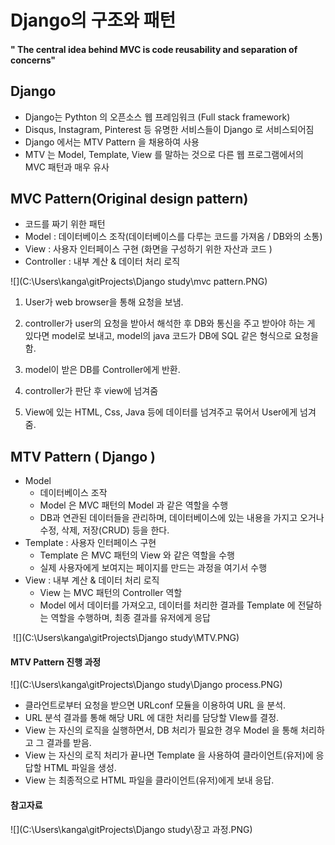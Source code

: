 # Django의 구조와 패턴

#### " The central idea behind MVC is code reusability and separation of concerns"



## Django

* Django는 Pythton 의 오픈소스 웹 프레임워크 (Full stack framework)
* Disqus, Instagram, Pinterest 등 유명한 서비스들이 Django 로 서비스되어짐
* Django 에서는 MTV Pattern 을 채용하여 사용
* MTV 는 Model, Template, View 를 말하는 것으로 다른 웹 프로그램에서의 MVC 패턴과 매우 유사



## MVC Pattern(Original design pattern)

* 코드를 짜기 위한 패턴
* Model : 데이터베이스 조작(데이터베이스를 다루는 코드를 가져옴 / DB와의 소통)
* View : 사용자 인터페이스 구현 (화면을 구성하기 위한 자산과 코드 )
* Controller : 내부 계산 & 데이터 처리 로직

![](C:\Users\kanga\gitProjects\Django study\mvc pattern.PNG)

1. User가 web browser을 통해 요청을 보냄.

2. controller가 user의 요청을 받아서 해석한 후 DB와 통신을 주고 받아야 하는 게 있다면 model로 보내고, model의 java 코드가 DB에 SQL 같은 형식으로 요청을 함.
3. model이 받은 DB를 Controller에게 반환.
4. controller가 판단 후 view에 넘겨줌
5. View에 있는 HTML, Css, Java 등에 데이터를 넘겨주고 묶어서 User에게 넘겨줌.



## MTV Pattern ( Django )

* Model 
  * 데이터베이스 조작
  * Model 은 MVC 패턴의 Model 과 같은 역할을 수행
  * DB과 연관된 데이터들을 관리하며, 데이터베이스에 있는 내용을 가지고 오거나 수정, 삭제, 저장(CRUD) 등을 한다.
* Template : 사용자 인터페이스 구현 
  * Template 은 MVC 패턴의 View 와 같은 역할을 수행
  * 실제 사용자에게 보여지는 페이지를 만드는 과정을 여기서 수행
* View : 내부 계산 & 데이터 처리 로직
  * View 는 MVC 패턴의 Controller 역할
  * Model 에서 데이터를 가져오고, 데이터를 처리한 결과를 Template 에 전달하는 역할을 수행하며, 최종 결과를 유저에게 응답

​                                 ![](C:\Users\kanga\gitProjects\Django study\MTV.PNG)



#### MTV Pattern 진행 과정

![](C:\Users\kanga\gitProjects\Django study\Django process.PNG)

* 클라언트로부터 요청을 받으면 URLconf 모듈을 이용하여 URL 을 분석.
* URL 분석 결과를 통해 해당 URL 에 대한 처리를 담당할 VIew를 결정.
* View 는 자신의 로직을 실행하면서, DB 처리가 필요한 경우 Model 을 통해 처리하고 그 결과를 받음.
* View 는 자신의 로직 처리가 끝나면 Template 을 사용하여 클라이언트(유저)에 응답할 HTML 파일을 생성.
* View 는 최종적으로 HTML 파일을 클라이언트(유저)에게 보내 응답.



#### 참고자료

![](C:\Users\kanga\gitProjects\Django study\장고 과정.PNG)
